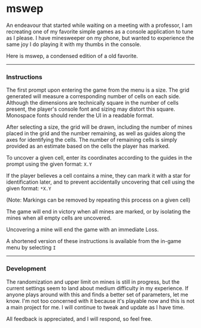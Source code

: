 # mswep

An endeavour that started while waiting on a meeting with a professor, I am recreating one of my favorite simple games as a console application to tune as I please.
I have minesweeper on my phone, but wanted to experience the same joy I do playing it with my thumbs in the console. 

Here is mswep, a condensed edition of a old favorite. 

---

### Instructions

The first prompt upon entering the game from the menu is a size. The grid generated will measure a corresponding number of cells on each side. 
Although the dimensions are technically square in the number of cells present, the player's console font and sizing may distort this square. 
Monospace fonts should render the UI in a readable format. 

After selecting a size, the grid will be drawn, including the number of mines placed in the grid and the number remaining, as well as guides along the axes for identifying the cells.
The number of remaining cells is simply provided as an estimate based on the cells the player has marked. 

To uncover a given cell, enter its coordinates according to the guides in the prompt using the given format: `X.Y`

If the player believes a cell contains a mine, they can mark it with a star for identification later, and to prevent accidentally uncovering that cell using the given format: `*X.Y` 

(Note: Markings can be removed by repeating this process on a given cell)

The game will end in victory when all mines are marked, or by isolating the mines when all empty cells are uncovered.

Uncovering a mine will end the game with an immediate Loss.

A shortened version of these instructions is available from the in-game menu by selecting `I`

---

### Development

The randomization and upper limit on mines is still in progress, but the current settings seem to land about medium difficulty in my experience. If anyone plays around with this and finds a better set of parameters, let me know. I'm not too concerned with it because it's playable now and this is not a main project for me. I will continue to tweak and update as I have time. 

All feedback is appreciated, and I will respond, so feel free.  

